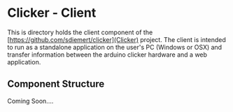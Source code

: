 # Clicker - Client

This is directory holds the client component of the [https://github.com/sdiemert/clicker](Clicker) project. The client is intended to run as a standalone application on the user's PC (Windows or OSX) and transfer information between the arduino clicker hardware and a web application. 

## Component Structure

Coming Soon....
